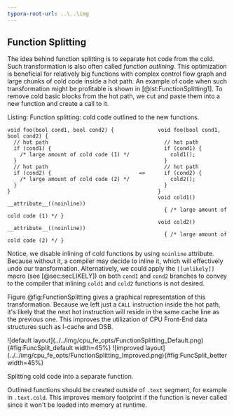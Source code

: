 ```yaml
---
typora-root-url: ..\..\img
---
```


## Function Splitting 

The idea behind function splitting is to separate hot code from the cold. Such transformation is also often called *function outlining*. This optimization is beneficial for relatively big functions with complex control flow graph and large chunks of cold code inside a hot path. An example of code when such transformation might be profitable is shown in [@lst:FunctionSplitting1]. To remove cold basic blocks from the hot path, we cut and paste them into a new function and create a call to it.

Listing: Function splitting: cold code outlined to the new functions.

~~~~ {#lst:FunctionSplitting1 .cpp}
void foo(bool cond1, bool cond2) {              void foo(bool cond1, bool cond2) {
  // hot path                                     // hot path
  if (cond1) {                                    if (cond1) {
    /* large amount of cold code (1) */             cold1(); 
  }                                               }
  // hot path                                     // hot path
  if (cond2) {                            =>      if (cond2) {
    /* large amount of cold code (2) */             cold2(); 
  }                                               }
}                                               }
                                                void cold1() __attribute__((noinline)) 
                                                  { /* large amount of cold code (1) */ }
                                                void cold2() __attribute__((noinline))
                                                  { /* large amount of cold code (2) */ }
~~~~~~~~~~~~~~~~~~~~~~~~~~~~~~~~~~~~~~~~~~~~~~~~~

Notice, we disable inlining of cold functions by using `noinline` attribute. Because without it, a compiler may decide to inline it, which will effectively undo our transformation. Alternatively, we could apply the `[[unlikely]]` macro (see [@sec:secLIKELY]) on both `cond1` and `cond2` branches to convey to the compiler that inlining `cold1` and `cold2` functions is not desired.

Figure @fig:FunctionSplitting gives a graphical representation of this transformation. Because we left just a `CALL` instruction inside the hot path, it's likely that the next hot instruction will reside in the same cache line as the previous one. This improves the utilization of CPU Front-End data structures such as I-cache and DSB.

<div id="fig:FunctionSplitting">
![default layout](../../img/cpu_fe_opts/FunctionSplitting_Default.png){#fig:FuncSplit_default width=45%}
![improved layout](../../img/cpu_fe_opts/FunctionSplitting_Improved.png){#fig:FuncSplit_better width=45%}

Splitting cold code into a separate function.
</div>

Outlined functions should be created outside of `.text` segment, for example in `.text.cold`. This improves memory footprint if the function is never called since it won't be loaded into memory at runtime.
